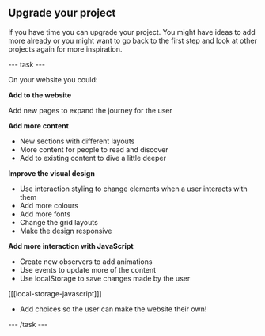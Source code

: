 ## Upgrade your project

If you have time you can upgrade your project. You might have ideas to add more already or you might want to go back to the first step and look at other projects again for more inspiration.

--- task ---

On your website you could:

**Add to the website**

Add new pages to expand the journey for the user

**Add more content**
+ New sections with different layouts
+ More content for people to read and discover
+ Add to existing content to dive a little deeper

**Improve the visual design**
+ Use interaction styling to change elements when a user interacts with them
+ Add more colours
+ Add more fonts
+ Change the grid layouts
+ Make the design responsive

**Add more interaction with JavaScript**
+ Create new observers to add animations
+ Use events to update more of the content
+ Use localStorage to save changes made by the user

[[[local-storage-javascript]]]

+ Add choices so the user can make the website their own!

--- /task ---

